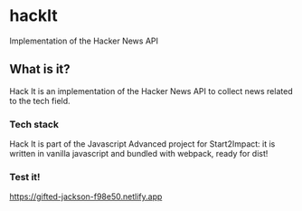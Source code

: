 # hackIt
Implementation of the Hacker News API

## What is it?

Hack It is an implementation of the Hacker News API to collect news related to the tech field. 

### Tech stack

Hack It is part of the Javascript Advanced project for Start2Impact: it is written in vanilla javascript and bundled with webpack, ready for dist!

### Test it!

https://gifted-jackson-f98e50.netlify.app
